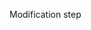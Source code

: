 <!-- Doing homework the right way the first time would make my life a lot easier! -->

Modification step